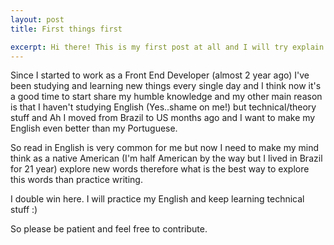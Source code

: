```yaml
---
layout: post
title: First things first

excerpt: Hi there! This is my first post at all and I will try explain shortly why I decided to change my portfolio to a hybrid?!.
---
```

 
Since I started to work as a Front End Developer (almost 2 year ago) I've been studying and learning new things every single day and I think now it's a good time to start share my humble knowledge and my other main reason is that I haven't studying English (Yes..shame on me!) but technical/theory stuff and Ah I moved from Brazil to US months ago and I want to make my English even better than my Portuguese.

So read in English is very common for me but now I need to make my mind think as a native American (I'm half American by the way but I lived in Brazil for 21 year) explore new words therefore what is the best way to explore this words than practice writing.

I double win here. I will practice my English and keep learning technical stuff :)

So please be patient and feel free to contribute.

